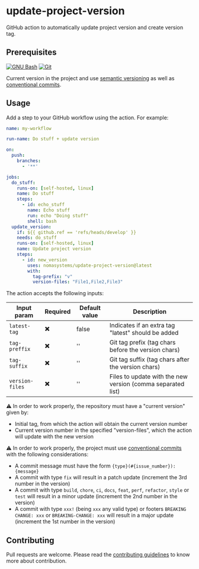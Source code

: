 # update-project-version

GitHub action to automatically update project version and create version tag.

## Prerequisites

[![GNU Bash](https://skillicons.dev/icons?i=bash)](https://www.gnu.org/software/bash/)
[![Git](https://skillicons.dev/icons?i=git)](https://git-scm.com/)

Current version in the project and use [semantic versioning](https://semver.org/) as well as [conventional commits](https://www.conventionalcommits.org/en/v1.0.0/).

## Usage

Add a step to your GitHub workflow using the action. For example:

```yaml
name: my-workflow

run-name: Do stuff + update version

on:
  push:
    branches:
      - '**'

jobs:
  do_stuff:
    runs-on: [self-hosted, linux]
    name: Do stuff
    steps:
      - id: echo_stuff
        name: Echo stuff
        run: echo "Doing stuff"
        shell: bash
  update_version:
    if: ${{ github.ref == 'refs/heads/develop' }}
    needs: do_stuff
    runs-on: [self-hosted, linux]
    name: Update project version
    steps:
      - id: new_version
        uses: nomasystems/update-project-version@latest
        with:
          tag-prefix: "v"
          version-files: "File1,File2,File3"
```

The action accepts the following inputs:

| Input param     | Required                 | Default value | Description                                                 |
|-----------------|--------------------------|---------------|-------------------------------------------------------------|
| `latest-tag`    | :heavy_multiplication_x: | false         | Indicates if an extra tag "latest" should be added          |
| `tag-preffix`   | :heavy_multiplication_x: | ''            | Git tag prefix (tag chars before the version chars)         |
| `tag-suffix`    | :heavy_multiplication_x: | ''            | Git tag suffix (tag chars after the version chars)          |
| `version-files` | :heavy_multiplication_x: | ''            | Files to update with the new version (comma separated list) |

:warning: In order to work properly, the repository must have a "current version" given by:
- Initial tag, from which the action will obtain the current version number
- Current version number in the specified "version-files", which the action will update with the new version

:warning: In order to work properly, the project must use [conventional commits](https://www.conventionalcommits.org/en/v1.0.0/) with the following considerations:
- A commit message must have the form `{type}(#{issue_number}):{message}`
- A commit with type `fix` will result in a patch update (increment the 3rd number in the version)
- A commit with type `build`, `chore`, `ci`, `docs`, `feat`, `perf`, `refactor`, `style` or `test` will result in a minor update (increment the 2nd number in the version)
- A commit with type `xxx!` (being `xxx` any valid type) or footers `BREAKING CHANGE: xxx` or `BREAKING-CHANGE: xxx` will result in a major update (increment the 1st number in the version)

## Contributing

Pull requests are welcome. Please read the [contributing guidelines](CONTRIBUTING.md) to know more about contribution.